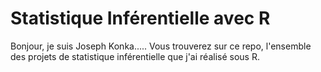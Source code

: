 # Statistique Inférentielle avec R
Bonjour, je suis Joseph Konka..... Vous trouverez sur ce repo, l'ensemble des projets de statistique inférentielle que j'ai réalisé sous R.